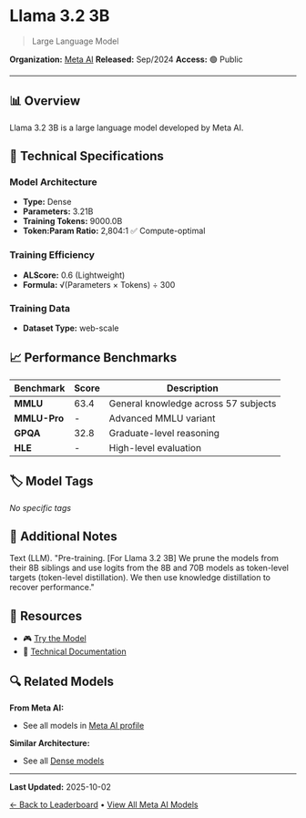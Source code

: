 # Llama 3.2 3B

> Large Language Model

**Organization:** [Meta AI](../../labs/meta-ai.md)
**Released:** Sep/2024
**Access:** 🟢 Public

---

## 📊 Overview

Llama 3.2 3B is a large language model developed by Meta AI.

## 🔧 Technical Specifications

### Model Architecture
- **Type:** Dense
- **Parameters:** 3.21B
- **Training Tokens:** 9000.0B
- **Token:Param Ratio:** 2,804:1 ✅ Compute-optimal

### Training Efficiency
- **ALScore:** 0.6 (Lightweight)
- **Formula:** √(Parameters × Tokens) ÷ 300

### Training Data
- **Dataset Type:** web-scale

## 📈 Performance Benchmarks

| Benchmark | Score | Description |
|-----------|-------|-------------|
| **MMLU** | 63.4 | General knowledge across 57 subjects |
| **MMLU-Pro** | - | Advanced MMLU variant |
| **GPQA** | 32.8 | Graduate-level reasoning |
| **HLE** | - | High-level evaluation |

## 🏷️ Model Tags

_No specific tags_

## 📝 Additional Notes

Text (LLM). "Pre-training. [For Llama 3.2 3B] We prune the models from their 8B siblings and use logits from the 8B and 70B models as token-level targets (token-level distillation). We then use knowledge distillation to recover performance."

## 🔗 Resources

- 🎮 [Try the Model](https://www.llama.com/)
- 📄 [Technical Documentation](https://www.llama.com/)

## 🔍 Related Models

**From Meta AI:**
- See all models in [Meta AI profile](../../labs/meta-ai.md)

**Similar Architecture:**
- See all [Dense models](../../architectures/dense.md)

---

**Last Updated:** 2025-10-02

[← Back to Leaderboard](../../README.md) • [View All Meta AI Models](../../labs/meta-ai.md)
